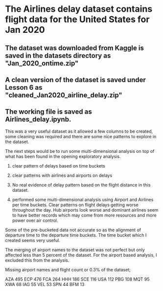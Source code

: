
# The Airlines delay dataset contains flight data for the United States for Jan 2020

## The dataset was downloaded from Kaggle is saved in the datasets directory as "Jan_2020_ontime.zip"

## A clean version of the dataset is saved under Lesson 6 as "cleaned_Jan2020_airline_delay.zip"

## The working file is saved as Airlines_delay.ipynb.

This was a very useful dataset as it allowed a few columns to be created, some cleaning was required and there are some nice patterns to explore in the dataset.

The next steps would be to run some multi-dimensional analysis on top of what has been found in the opening exploratory analysis.

1. clear pattern of delays based on time buckets

2. clear patterns with airlines and airports on delays

3. No real evidence of delay pattern based on the flight distance in this dataset.

4. performed some multi-dimensional analysis using Airport and Airlines per time buckets. Clear patterns on flight delays getting
   worse throughout the day. Hub airports look worse and dominant airlines seem to have better records which may come from more
   resources and more power over air control.


Some of the pre-bucketed data not accurate so as the alignment of departure time to the departure time buckets. The time bucket which I created seems very useful.

The merging of airport names to the dataset was not perfect but only affected less than 5 percent of the dataset. For the airport based analysis, I excluded this from the analysis.

Missing airport names and flight count or 0.3% of the dataset;

AZA    495
ECP    476
FCA    264
HHH    186
SCE    116
USA    112
PBG    108
MQT     95
XWA     68
IAG     55
VEL     53
SPN     44
BFM     13
